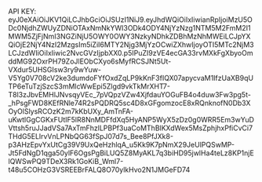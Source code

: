 API KEY: eyJ0eXAiOiJKV1QiLCJhbGciOiJSUzI1NiJ9.eyJhdWQiOiIxIiwianRpIjoiMzU5ODc0NjdhZWUyZDNiOTAxNmNkYWI3ODk4ODY4NjYzNzg1NTM5M2FmM2I1MWM5ZjFjNmI3NGZiNjU5OWY0OWY3NzkyNDhkZDBhMzNhMWEiLCJpYXQiOjE2NjY4NzI2MzgsIm5iZiI6MTY2Njg3MjYzOCwiZXhwIjoyOTI5MTc2NjM3LCJzdWIiOiIxIiwic2NvcGVzIjpbXX0.p5IPuZI9zVE4ecGA33rvMXkFgXbyoOmddMG92OxrPH79ZoJlEObCXyo6sMyfRCSJNt5Ut-VXdur5UHSGIsw3ry9wYuw-V5Yg0V708cV2ke3dumdoFYfOxdZqLP9kKnF3fIQX07apycvaM1IfzUaXB9qUTP6eTuTzjSzcS3mMlcWwEpi5Zlgd9vkTkMrXHT7-T8l3zJbvEMHlJNvsqyVEc_7pVQpzVZw4XjfdauYOGuFB4o4duw3Fw3pg5t-_hPsgFWD8KEfRNle74R2sPQDRQ5sc4D8xGFgomzocE8xRQnknofN0Db3XOyOlSlysRCOzK2m7kKbUXy_AmTnFA-uKwtlGgCGKxFUtIF5lR8NnMDFfdXq5HyANP5WyX5zDz0g0WRR5Em3wYuDVttsh5ruJJadVSa7AxTmFhzlLPBPf3uaCoMThBlKXdWex5MsZphjhxPfiCvCi7THdG5ELlrvVnLPNbQG63fSpJ07d7s_Bee8PfJXk8-p3AHzEpvYxUtCg39V9UxQeHzhlqA_u5Kk9K7pNmX29JeUlPQSwMP-Jt5FdNgD1qga50ylF6OgsPgBiLUQ5Z8MyAKL7q3biHD95jwlHa4teLz8KP1njElQWSwPQ9TDeX3Rk1GoKiB_Wml7-t48u5COHzG3VSREEBrFALQ8O70ylkHvo2N1JMGeFD74